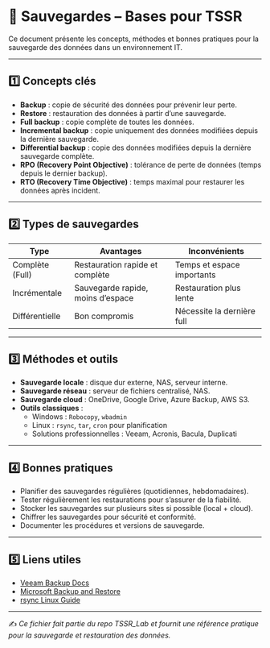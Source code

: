 # 💾 Sauvegardes – Bases pour TSSR

Ce document présente les concepts, méthodes et bonnes pratiques pour la sauvegarde des données dans un environnement IT.

---

## 1️⃣ Concepts clés

- **Backup** : copie de sécurité des données pour prévenir leur perte.  
- **Restore** : restauration des données à partir d’une sauvegarde.  
- **Full backup** : copie complète de toutes les données.  
- **Incremental backup** : copie uniquement des données modifiées depuis la dernière sauvegarde.  
- **Differential backup** : copie des données modifiées depuis la dernière sauvegarde complète.  
- **RPO (Recovery Point Objective)** : tolérance de perte de données (temps depuis le dernier backup).  
- **RTO (Recovery Time Objective)** : temps maximal pour restaurer les données après incident.  

---

## 2️⃣ Types de sauvegardes

| Type | Avantages | Inconvénients |
|------|-----------|---------------|
| Complète (Full) | Restauration rapide et complète | Temps et espace importants |
| Incrémentale | Sauvegarde rapide, moins d’espace | Restauration plus lente |
| Différentielle | Bon compromis | Nécessite la dernière full |

---

## 3️⃣ Méthodes et outils

- **Sauvegarde locale** : disque dur externe, NAS, serveur interne.  
- **Sauvegarde réseau** : serveur de fichiers centralisé, NAS.  
- **Sauvegarde cloud** : OneDrive, Google Drive, Azure Backup, AWS S3.  
- **Outils classiques** :
  - Windows : `Robocopy`, `wbadmin`  
  - Linux : `rsync`, `tar`, `cron` pour planification  
  - Solutions professionnelles : Veeam, Acronis, Bacula, Duplicati  

---

## 4️⃣ Bonnes pratiques

- Planifier des sauvegardes régulières (quotidiennes, hebdomadaires).  
- Tester régulièrement les restaurations pour s’assurer de la fiabilité.  
- Stocker les sauvegardes sur plusieurs sites si possible (local + cloud).  
- Chiffrer les sauvegardes pour sécurité et conformité.  
- Documenter les procédures et versions de sauvegarde.  

---

## 5️⃣ Liens utiles

- [Veeam Backup Docs](https://www.veeam.com/documentation-guides-datasheets.html)  
- [Microsoft Backup and Restore](https://learn.microsoft.com/en-us/windows-server/administration/windows-commands/wbadmin)  
- [rsync Linux Guide](https://linux.die.net/man/1/rsync)  

---

✍️ *Ce fichier fait partie du repo TSSR_Lab et fournit une référence pratique pour la sauvegarde et restauration des données.*
